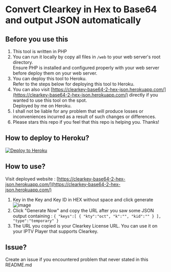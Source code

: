 # Convert Clearkey in Hex to Base64 and output JSON automatically

## Before you use this
1. This tool is written in PHP
2. You can run it locally by copy all files in ```/web``` to your web server's root directory. </br> Ensure PHP is installed and configured properly with your web server before deploy them on your web server.
3. You can deploy this tool to Heroku. </br> Refer to the steps below for deploying this tool to Heroku.
4. You can also visit [https://clearkey-base64-2-hex-json.herokuapp.com/](https://clearkey-base64-2-hex-json.herokuapp.com/) directly if you wanted to use this tool on the spot. </br> Deployed by me on Heroku.
5. I shall not be liable for any problem that will produce losses or inconveniences incurred as a result of such changes or differences.
6. Please stars this repo if you feel that this repo is helping you. Thanks!

## How to deploy to Heroku?
[![Deploy to Heroku](https://www.herokucdn.com/deploy/button.png)](https://dashboard.heroku.com/new?template=https://github.com/samleong123/heroku-clearkey-hex-base64-json/)

## How to use? 
Visit deployed website : [https://clearkey-base64-2-hex-json.herokuapp.com/](https://clearkey-base64-2-hex-json.herokuapp.com/) 
1. Key in the Key and Key ID in HEX without space and click generate
![image](https://user-images.githubusercontent.com/58818070/136691265-8fe727a3-c533-4ad5-98e7-d775454f8a04.png)
2. Click "Generate Now" and copy the URL after you saw some JSON output containing : ```{ "keys":[ { "kty":"oct", "k":"", "kid":"" } ], "type":"temporary" }```
3. The URL you copied is your Clearkey License URL. You can use it on your IPTV Player that supports Clearkey. 

## Issue?
Create an issue if you encountered problem that never stated in this README.md



